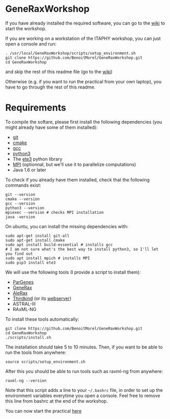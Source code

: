 # GeneRaxWorkshop

If you have already installed the required software, you can go to the [wiki](https://github.com/BenoitMorel/GeneRaxWorkshop/wiki) to start the workshop.

If you are working on a workstation of the ITAPHY workshop, you can just open a console and run:

```
. /usr/local/GeneRaxWorkshop/scripts/setup_environment.sh
git clone https://github.com/BenoitMorel/GeneRaxWorkshop.git
cd GeneRaxWorkshop
```

and skip the rest of this readme file (go to the  [wiki](https://github.com/BenoitMorel/GeneRaxWorkshop/wiki))

Otherwise (e.g. if you want to run the practical from your own laptop), you have to go through the rest of this readme.

# Requirements

To compile the softare, please first install the following dependencies (you might already have some of them installed):
* [git](https://git-scm.com/)
* [cmake](https://cmake.org/) 
* [gcc](https://gcc.gnu.org/)
* [python3](https://www.python.org/downloads/)
* The [ete3](http://etetoolkit.org/) python library
* [MPI](https://en.wikipedia.org/wiki/Message_Passing_Interface) (optionnal, but we'll use it to parallelize computations)
* Java 1.6 or later

To check if you already have them installed, check that the following commands exist:
```
git --version
cmake --version
gcc --version
python3 --version
mpiexec --version # checks MPI installation
java -version
```

On ubuntu, you can install the missing dependencies with:
```
sudo apt-get install git-all  
sudo apt-get install cmake 
sudo apt install build-essential # installs gcc
# I am not sure what's the best way to install python3, so I'll let you find out
sudo apt install mpich # installs MPI
sudo pip3 install ete3
```

We will use the following tools (I provide a script to install them):
* [ParGenes](https://github.com/BenoitMorel/ParGenes)
* [GeneRax](https://github.com/BenoitMorel/GeneRax)
* [AleRax](https://github.com/BenoitMorel/AleRax)
* [Thirdkind](https://github.com/simonpenel/thirdkind) (or its [webserver](http://thirdkind.univ-lyon1.fr/))
* ASTRAL-III
* RAxML-NG

To install these tools automatically:
```
git clone https://github.com/BenoitMorel/GeneRaxWorkshop.git
cd GeneRaxWorkshop
./scripts/install.sh
```

The installation should take 5 to 10 minutes. Then, if you want to be able to run the tools from anywhere:
```
source scripts/setup_environment.sh
```

After this you should be able to run tools such as raxml-ng from anywhere:
```
raxml-ng --version
```

Note that this script adds a line to your `~/.bashrc` file, in order to set up the environment variables everytime you open a console. Feel free to remove this line from bashrc at the end of the workshop.

You can now start the practical [here](https://github.com/BenoitMorel/GeneRaxWorkshop/wiki)


